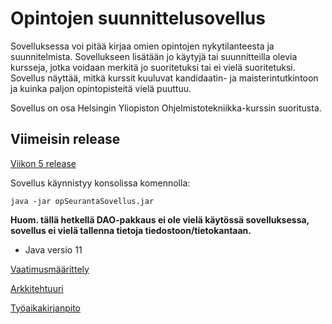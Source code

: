 # Opintojen suunnittelusovellus

Sovelluksessa voi pitää kirjaa omien opintojen nykytilanteesta ja suunnitelmista. Sovellukseen lisätään jo käytyjä tai suunnitteilla olevia kursseja, jotka voidaan merkitä jo suoritetuksi tai ei vielä suoritetuksi. Sovellus näyttää, mitkä kurssit kuuluvat kandidaatin- ja maisterintutkintoon ja kuinka paljon opintopisteitä vielä puuttuu.

Sovellus on osa Helsingin Yliopiston Ohjelmistotekniikka-kurssin suoritusta.

## Viimeisin release

[Viikon 5 release](https://github.com/puuro-maria/ot-harjoitustyo/releases/tag/viikko5)

Sovellus käynnistyy konsolissa komennolla:

```console
java -jar opSeurantaSovellus.jar
```

**Huom. tällä hetkellä DAO-pakkaus ei ole vielä käytössä sovelluksessa, sovellus ei vielä tallenna tietoja tiedostoon/tietokantaan.**

- Java versio 11

[Vaatimusmäärittely](https://github.com/puuro-maria/ot-harjoitustyo/blob/master/dokumentointi/vaatimusmaarittely.md)

[Arkkitehtuuri](https://github.com/puuro-maria/ot-harjoitustyo/blob/master/dokumentointi/arkkitehtuuri.md)

[Työaikakirjanpito](https://github.com/puuro-maria/ot-harjoitustyo/blob/master/dokumentointi/tyoaikakirjanpito.md)

